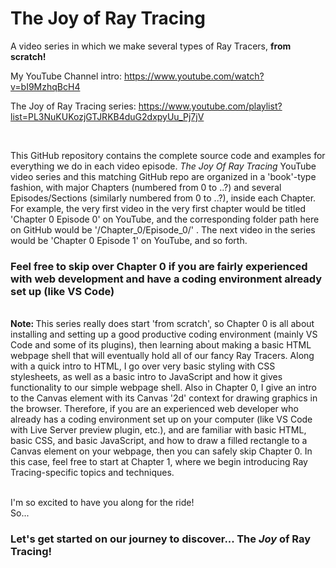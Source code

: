 # The Joy of Ray Tracing

A video series in which we make several types of Ray Tracers, <strong> from scratch! </strong>
<br>

My YouTube Channel intro: https://www.youtube.com/watch?v=bI9MzhqBcH4

The Joy of Ray Tracing series: https://www.youtube.com/playlist?list=PL3NuKUKozjGTJRKB4duG2dxpyUu_Pj7jV

<br>

This GitHub repository contains the complete source code and examples for everything we do in each video episode. <em> The Joy Of Ray Tracing </em> YouTube video series and this matching GitHub repo are organized in a 'book'-type fashion, with major Chapters (numbered from 0 to ..?) and several Episodes/Sections (similarly numbered from 0 to ..?), inside each Chapter.  For example, the very first video in the very first chapter would be titled 'Chapter 0 Episode 0' on YouTube, and the corresponding folder path here on GitHub would be '/Chapter_0/Episode_0/' .  The next video in the series would be 'Chapter 0 Episode 1' on YouTube, and so forth.

<h3> Feel free to skip over Chapter 0 if you are fairly experienced with web development and have a coding environment already set up (like VS Code)
</h3>

<br>
<strong> Note: </strong> This series really does start 'from scratch', so Chapter 0 is all about installing and setting up a good productive coding environment (mainly VS Code and some of its plugins), then learning about making a basic HTML webpage shell that will eventually hold all of our fancy Ray Tracers.  Along with a quick intro to HTML, I go over very basic styling with CSS stylesheets, as well as a basic intro to JavaScript and how it gives functionality to our simple webpage shell.  Also in Chapter 0, I give an intro to the Canvas element with its Canvas '2d' context for drawing graphics in the browser.  Therefore, if you are an experienced web developer who already has a coding environment set up on your computer (like VS Code with Live Server preview plugin, etc.), and are familiar with basic HTML, basic CSS, and basic JavaScript, and how to draw a filled rectangle to a Canvas element on your webpage, then you can safely skip Chapter 0.  In this case, feel free to start at Chapter 1, where we begin introducing Ray Tracing-specific topics and techniques.
<br>
<br>

I'm so excited to have you along for the ride! <br>
So...
<h3> Let's get started on our journey to discover... The <em> Joy </em> of Ray Tracing!
</h3>
